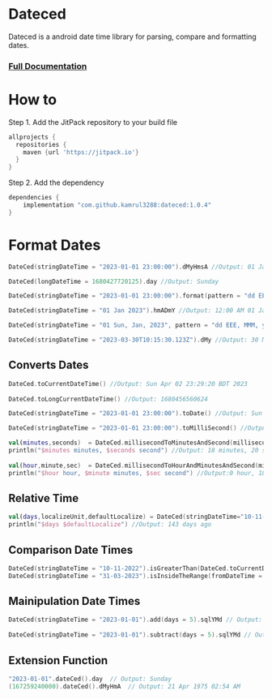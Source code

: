 # Dateced

Dateced is a android date time library for parsing, compare and formatting dates.
### [Full Documentation](doc)
# How to
Step 1. Add the JitPack repository to your build file
```gradle
allprojects {
  repositories {
    maven {url 'https://jitpack.io'}
  }
}
```
Step 2. Add the dependency
```gradle
dependencies {
    implementation "com.github.kamrul3288:dateced:1.0.4"
}
 ```

# Format Dates
```kotlin
DateCed(stringDateTime = "2023-01-01 23:00:00").dMyHmsA //Output: 01 Jan 2023 11:00:00 PM

DateCed(longDateTime = 1680427720125).day //Output: Sunday

DateCed(stringDateTime = "2023-01-01 23:00:00").format(pattern = "dd EEE, MMM, yyyy") //Output: 01 Sun, Jan, 2023

DateCed(stringDateTime = "01 Jan 2023").hmADmY //Output: 12:00 AM 01 Jan 2023

DateCed(stringDateTime = "01 Sun, Jan, 2023", pattern = "dd EEE, MMM, yyyy").hmADmY //Output: 12:00 AM 01 Jan 2023

DateCed(stringDateTime = "2023-03-30T10:15:30.123Z").dMy //Output: 30 Mar 2023
```

## Converts Dates
```kotlin
DateCed.toCurrentDateTime() //Output: Sun Apr 02 23:29:20 BDT 2023
    
DateCed.toLongCurrentDateTime() //Output: 1680456560624

DateCed(stringDateTime = "2023-01-01 23:00:00").toDate() //Output: Sun Jan 01 23:00:00 BDT 2023

DateCed(stringDateTime = "2023-01-01 23:00:00").toMilliSecond() //Output: 1672592400000

val(minutes,seconds)  = DateCed.millisecondToMinutesAndSecond(milliseconds = 1100000)
println("$minutes minutes, $seconds second") //Output: 18 minutes, 20 second
    
val(hour,minute,sec)  = DateCed.millisecondToHourAndMinutesAndSecond(milliseconds = 1100000) 
println("$hour hour, $minute minutes, $sec second") //Output:0 hour, 18 minutes, 20 second
```
## Relative Time
```kotlin
val(days,localizeUnit,defaultLocalize) = DateCed(stringDateTime="10-11-2022").fromNow(Units.DAY)
println("$days $defaultLocalize") //Output: 143 days ago
```

## Comparison Date Times
```kotlin
DateCed(stringDateTime = "10-11-2022").isGreaterThan(DateCed.toCurrentDateTime()) //Output: false
DateCed(stringDateTime = "31-03-2023").isInsideTheRange(fromDateTime = "27-03-2023", toDateTime = "31-03-2023") //Output: true
```

## Mainipulation Date Times
```kotlin
DateCed(stringDateTime = "2023-01-01").add(days = 5).sqlYMd // Output: 2023-01-06
    
DateCed(stringDateTime = "2023-01-01").subtract(days = 5).sqlYMd // Output: 2022-12-27
```

## Extension Function
```kotlin
"2023-01-01".dateCed().day  // Output: Sunday
(167259240000).dateCed().dMyHmA  // Output: 21 Apr 1975 02:54 AM
```

